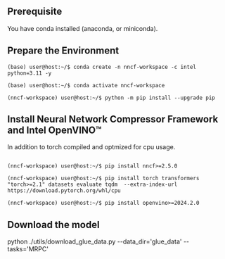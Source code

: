 ## Prerequisite

You have conda installed (anaconda, or miniconda).

## Prepare the Environment 

```
(base) user@host:~/$ conda create -n nncf-workspace -c intel python=3.11 -y

(base) user@host:~/$ conda activate nncf-workspace

(nncf-workspace) user@host:~/$ python -m pip install --upgrade pip

```

## Install Neural Network Compressor Framework and Intel OpenVINO™

In addition to torch compiled and optmized for cpu usage.

```

(nncf-workspace) user@host:~/$ pip install nncf>=2.5.0

(nncf-workspace) user@host:~/$ pip install torch transformers "torch>=2.1" datasets evaluate tqdm  --extra-index-url https://download.pytorch.org/whl/cpu

(nncf-workspace) user@host:~/$ pip install openvino>=2024.2.0

```

## Download the model



python ./utils/download_glue_data.py --data_dir='glue_data' --tasks='MRPC'

